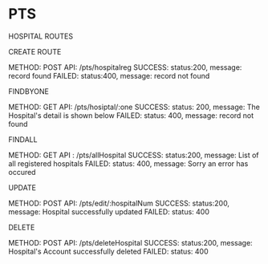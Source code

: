 # PTS
<!-- *******************************
*MFE*
******************************* -->

HOSPITAL ROUTES
<!-- ************************** -->

CREATE ROUTE
<!-- ************ -->
METHOD: POST
API: /pts/hospitalreg
SUCCESS: status:200, message: record found
FAILED:    status:400, message: record not found
<!-- *************************************************** -->

FINDBYONE
<!-- ******************** -->
METHOD: GET
API: /pts/hosiptal/:one
SUCCESS: status: 200, message: The Hospital's detail is shown below
FAILED: status: 400, message: record not found

<!-- *************************************** -->

FINDALL
<!-- ***************************************** -->
METHOD: GET
API : /pts/allHospital
SUCCESS: status:200, message: List of all registered hospitals
FAILED: status: 400, message: Sorry an error has occured
<!-- ******************************************************************* -->

UPDATE
<!-- ********************* -->
METHOD: POST
API: /pts/edit/:hospitalNum
SUCCESS: status:200, message: Hospital successfully updated
FAILED: status: 400
<!-- ********************************************************************* -->

DELETE
<!-- ********************************** -->
METHOD: POST
API: /pts/deleteHospital
SUCCESS: status:200, message: Hospital's Account successfully deleted
FAILED: status: 400